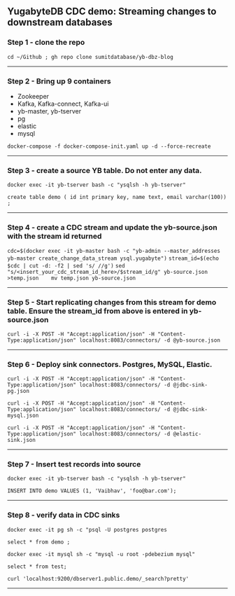 ##  YugabyteDB CDC demo: Streaming changes to downstream databases


### Step 1 - clone the repo


```cd ~/Github ; gh repo clone sumitdatabase/yb-dbz-blog```


--- 

### Step 2 - Bring up 9 containers 
- Zookeeper
- Kafka, Kafka-connect, Kafka-ui
- yb-master, yb-tserver
- pg 
- elastic 
- mysql



```docker-compose -f docker-compose-init.yaml up -d --force-recreate```

---

### Step 3 - create a source YB table. Do not enter any data.


```docker exec -it yb-tserver bash -c "ysqlsh -h yb-tserver"```


```create table demo ( id int primary key, name text, email varchar(100)) ;```

---

### Step 4 - create a CDC stream and update the yb-source.json with the stream id returned

```cdc=$(docker exec -it yb-master bash -c "yb-admin --master_addresses yb-master create_change_data_stream ysql.yugabyte")```
```stream_id=$(echo $cdc | cut -d: -f2 | sed 's/ //g')```
```sed "s/<insert_your_cdc_stream_id_here>/$stream_id/g" yb-source.json >temp.json    mv temp.json yb-source.json```

---

### Step 5 - Start replicating changes from this stream for demo table. Ensure the stream_id from above is entered in yb-source.json

```curl -i -X POST -H "Accept:application/json" -H "Content-Type:application/json" localhost:8083/connectors/ -d @yb-source.json```

---

### Step 6 - Deploy sink connectors. Postgres, MySQL, Elastic.

```curl -i -X POST -H "Accept:application/json" -H "Content-Type:application/json" localhost:8083/connectors/ -d @jdbc-sink-pg.json```

```curl -i -X POST -H "Accept:application/json" -H "Content-Type:application/json" localhost:8083/connectors/ -d @jdbc-sink-mysql.json```

```curl -i -X POST -H "Accept:application/json" -H "Content-Type:application/json" localhost:8083/connectors/ -d @elastic-sink.json```


---

### Step 7 - Insert test records into source

```docker exec -it yb-tserver bash -c "ysqlsh -h yb-tserver"```

```INSERT INTO demo VALUES (1, 'Vaibhav', 'foo@bar.com');```

---

### Step 8 - verify data in CDC sinks

```docker exec -it pg sh -c "psql -U postgres postgres```

```select * from demo ;```

```docker exec -it mysql sh -c "mysql -u root -pdebezium mysql"```

```select * from test;```

```curl 'localhost:9200/dbserver1.public.demo/_search?pretty'```

---